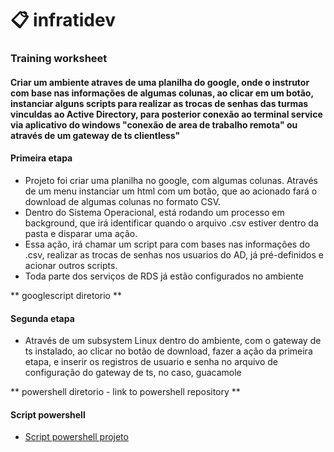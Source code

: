 # 📋 infratidev
### Training worksheet
#### Criar um ambiente atraves de uma planilha do google, onde o instrutor com base nas informações de algumas colunas, ao clicar em um botão, instanciar alguns scripts para realizar as trocas de senhas das turmas vinculdas ao Active Directory, para posterior conexão ao terminal service via aplicativo do windows "conexão de area de trabalho remota" ou através de um gateway de ts clientless"

#### Primeira etapa
- Projeto foi criar uma planilha no google, com algumas colunas. Através de um menu instanciar um html com um botão, que ao acionado fará o download de algumas colunas no formato CSV.
- Dentro do Sistema Operacional, está rodando um processo em background, que irá identificar quando o arquivo .csv estiver dentro da pasta e disparar uma ação.
- Essa ação, irá chamar um script para com bases nas informações do .csv, realizar as trocas de senhas nos usuarios do AD, já pré-definidos e acionar outros scripts.
- Toda parte dos serviços de RDS já estão configurados no ambiente

** googlescript diretorio **

#### Segunda etapa
- Através de um subsystem Linux dentro do ambiente, com o gateway de ts instalado, ao clicar no botão de download, fazer a ação da primeira etapa, e inserir os registros de usuario e senha no arquivo de configuração do gateway de ts, no caso, guacamole

** powershell diretorio - link to powershell repository **

#### Script powershell

  - [Script powershell projeto](https://github.com/infratidev/powershell/tree/main/ps-training-worksheet)
